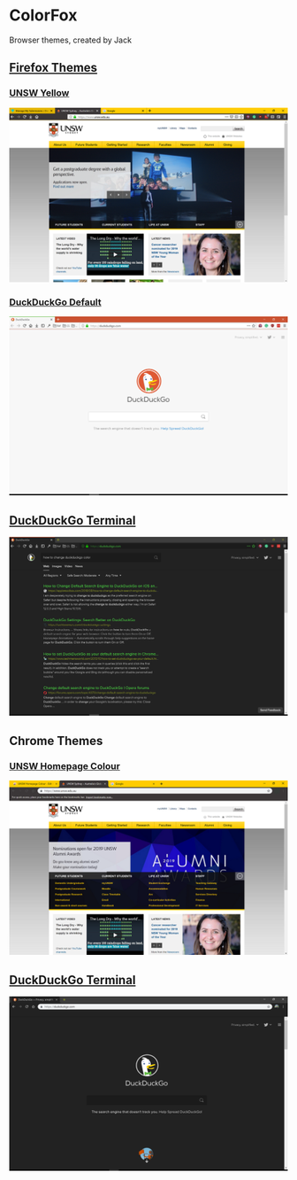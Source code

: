 # ColorFox

Browser themes, created by Jack

## [Firefox Themes](https://addons.mozilla.org/en-US/firefox/user/13822940/)

### [UNSW Yellow](https://addons.mozilla.org/en-US/firefox/addon/unsw-yellow/)

![](./UNSW_Yellow/screenshot.png)

### [DuckDuckGo Default](https://addons.mozilla.org/en-US/firefox/addon/duckduckgo-default/)

![](./DuckDuckGo_Default/screenshot.png)

## [DuckDuckGo Terminal](https://addons.mozilla.org/en-US/firefox/addon/duckduckgo-terminal/)

![](./DuckDuckGo_Terminal/screenshot.png)

## Chrome Themes

### [UNSW Homepage Colour](https://chrome.google.com/webstore/detail/unsw-homepage-colour/ojlaccnnglpcdlmoijfldnoamfaioifc)

![](./UNSW_Homepage_Colour/screenshot.png)

## [DuckDuckGo Terminal](https://chrome.google.com/webstore/detail/pghedgpmkfnlfieeahanikjjfhkofkpe/publish-accepted?hl=en&gl=AU)

![](./DuckDuckGo_Terminal_Chrome/screenshot.png)